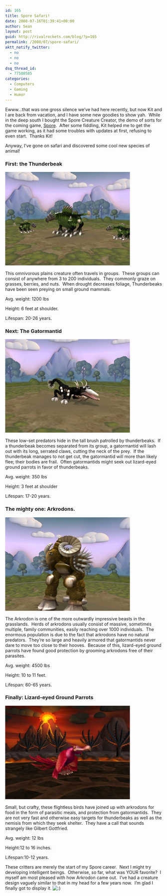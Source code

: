 ```yaml
---
id: 165
title: Spore Safari!
date: 2008-07-16T01:39:41+00:00
author: Sean
layout: post
guid: http://rivalrockets.com/blog/?p=165
permalink: /2008/07/spore-safari/
aktt_notify_twitter:
  - no
  - no
  - no
dsq_thread_id:
  - 77580585
categories:
  - Computers
  - Gaming
  - Humor
---
```

Ewww&#8230;that was one gross silence we&#8217;ve had here recently, but now Kit and I are back from vacation, and I have some new goodies to show yah.  While in the deep south I bought the Spore Creature Creator, the demo of sorts for the coming game, [Spore](http://www.spore.com/).  After some fiddling, Kit helped me to get the game working, as it had some troubles with updates at first, refusing to even start.  Thanks Kit!

Anyway, I&#8217;ve gone on safari and discovered some cool new species of animal!

### First: the Thunderbeak

[ <img class="alignnone size-medium wp-image-166" title="Thunderbeak with two offspring." src="/content/2008/07/cre_thunderbeak-06a7253a_sml-400x300.jpg" alt="" width="400" height="300" />](/content/2008/07/cre_thunderbeak-06a7253a_sml.jpg)

This omnivorous plains creature often travels in groups.  These groups can consist of anywhere from 3 to 200 individuals.  They commonly graze on grasses, berries, and nuts.  When drought decreases foliage, Thunderbeaks have been seen preying on small ground mammals.

Avg. weight: 1200 lbs

Height: 6 feet at shoulder.

Lifespan: 20-26 years.

### Next: The Gatormantid

[<img class="alignnone size-medium wp-image-167" title="the dreaded ambusher..." src="/content/2008/07/cre_gatormantid-06a7253c_sml-400x300.jpg" alt="" width="400" height="300" />](/content/2008/07/cre_gatormantid-06a7253c_sml.jpg)

These low-set predators hide in the tall brush patrolled by thunderbeaks.  If a thunderbeak becomes separated from its group, a gatormantid will lash out with its long, serrated claws, cutting the neck of the prey.  If the thunderbeak manages to not get cut, the gatormantid will more than likely flee; their bodies are frail.  Often gatormantids might seek out lizard-eyed ground parrots in favor of thunderbeaks.

Avg. weight: 350 lbs

Height: 3 feet at shoulder

Lifespan: 17-20 years.

### The mighty one: Arkrodons.

[<img class="alignnone size-medium wp-image-168" title="Adults commonly reach 10 to 11 feet in height." src="/content/2008/07/cre_arkrodon-06a72539_sml-400x300.jpg" alt="" width="400" height="300" />](/content/2008/07/cre_arkrodon-06a72539_sml.jpg)

The Arkrodon is one of the more outwardly impressive beasts in the grasslands.  Herds of arkrodons usually consist of massive, sometimes multiple, family communities, easily reaching over 1000 individuals.  The enormous population is due to the fact that arkrodons have no natural predators.  They&#8217;re so large and heavily armored that gatormantids never dare to move too close to their hooves.  Because of this, lizard-eyed ground parrots have found good protection by grooming arkrodons free of their parasites.

Avg. weight: 4500 lbs

Height: 10 to 11 feet.

Lifespan: 60-65 years.

### Finally: Lizard-eyed Ground Parrots

[<img class="alignnone size-medium wp-image-169" title="Note the reptillian glare." src="/content/2008/07/cre_-06a7253e_sml-400x300.jpg" alt="" width="400" height="300" />](/content/2008/07/cre_-06a7253e_sml.jpg)

Small, but crafty, these flightless birds have joined up with arkrodons for food in the form of parasitic meals, and protection from gatormantids.  They are not very fast and otherwise easy targets for thunderbeaks as well as the nemisis from which they seek shelter.  They have a call that sounds strangely like Gilbert Gottfried.

Avg. weight: 12 lbs

Height:12 to 16 inches.

Lifespan:10-12 years.

These critters are merely the start of my Spore career.  Next I might try developing intelligent beings.  Otherwise, so far, what was YOUR favorite?  I myself am most pleased with how Arkrodon came out.  I&#8217;ve had a creature design vaguely similar to that in my head for a few years now.  I&#8217;m glad I finally got to display it.  <img src='http://localhost/blog/wp-includes/images/smilies/icon_smile.gif' alt=':)' class='wp-smiley' />